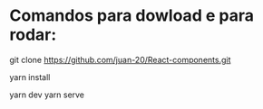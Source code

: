 # Comandos para dowload e para rodar:

git clone https://github.com/juan-20/React-components.git

yarn install 

yarn dev
yarn serve


